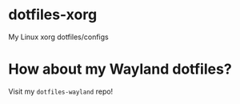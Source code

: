 # dotfiles-xorg

My Linux xorg dotfiles/configs

# How about my Wayland dotfiles?

Visit my `dotfiles-wayland` repo!

